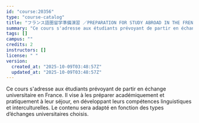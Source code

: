 ```yaml
---
id: "course:20356"
type: "course-catalog"
title: "フランス語圏留学準備演習 ／PREPARATION FOR STUDY ABROAD IN THE FRENCH-SPEAKING WORLD"
summary: "Ce cours s'adresse aux étudiants prévoyant de partir en échange universitaire en France. Il vise à les préparer académiq…"
tags: []
campus: ""
credits: 2
instructors: []
license: " "
version:
  created_at: "2025-10-09T03:48:57Z"
  updated_at: "2025-10-09T03:48:57Z"
---
```


Ce cours s'adresse aux étudiants prévoyant de partir en échange universitaire en France. Il vise à les préparer académiquement et pratiquement à leur séjour, en développant leurs compétences linguistiques et interculturelles. Le contenu sera adapté en fonction des types d’échanges universitaires choisis.

